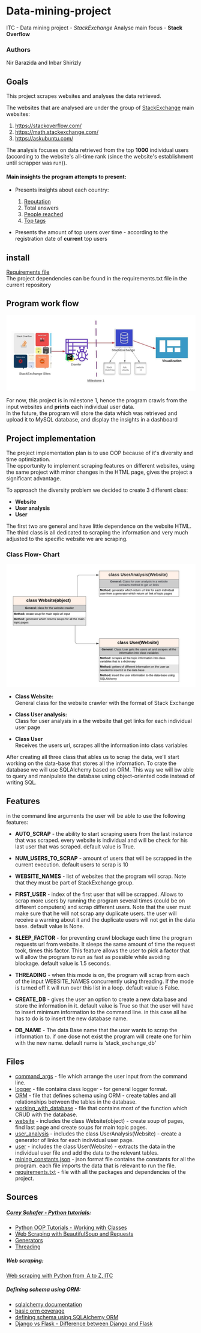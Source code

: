 # Data-mining-project
ITC - Data mining project - *StackExchange* Analyse
main focus - **Stack Overflow**

### Authors
Nir Barazida and Inbar Shirizly

## Goals

This project scrapes websites and analyses the data retrieved.

The websites that are analysed are under the group of [StackExchange](https://stackexchange.com/sites) main websites:
1. https://stackoverflow.com/
2. https://math.stackexchange.com/
3. https://askubuntu.com/


The analysis focuses on data retrieved from the top **1000** individual users
 (according to the website's all-time rank (since the website's establishment
 until scrapper was run)).

#### Main insights the program attempts to present:
- Presents insights about each country:
    1. [Reputation](https://stackoverflow.com/help/whats-reputation#:~:text=You%20gain%20reputation%20when%3A,your%20answer%3A%20%2B%20full%20bounty%20amount)
    2. Total answers 
    3. [People reached](https://meta.stackoverflow.com/questions/290491/what-does-people-reached-signify-and-how-is-it-calculated#:~:text=2%20Answers&text=The%20people%20reached%20statistic%20is,equivalent%20with%20a%20single%20user.)
    4. [Top tags](https://stackoverflow.com/help/tagging) 
    
- Presents the amount of top users over time - according to the registration date
 of **current** top users


 ## install
[Requirements file](https://github.com/nirbarazida/Data-mining-project/blob/master/requirements.txt) \
The project dependencies can be found in the requirements.txt file in the current repository
## Program work flow

![image](https://raw.githubusercontent.com/nirbarazida/Data-mining-project/master/Data%20mining%20workflow.jpeg)

For now, this project is in milestone 1, hence the program crawls from the 
input websites and **prints** each individual user data. <br/>
In the future, the program will store the data which was retrieved and 
upload it to MySQL database, and display the insights in a dashboard

## Project implementation
The project implementation plan is to use OOP because of it's diversity and time optimization.\
The opportunity to implement scraping features on different websites, using the same project with minor changes in the HTML page, gives the project a significant advantage.

To approach the diversity problem we decided to create 3 different class:
- **Website**
- **User analysis**
- **User**

 The first two are general and have little dependence on the website HTML.
 The third class is all dedicated to scraping the information and very much adjusted to the specific website we are scraping.
  
 ### Class Flow- Chart
 
![image](https://github.com/nirbarazida/Data-mining-project/blob/master/Class%20flow%20chart%20MS2.jpeg)  

- **Class Website:** \
    General class for the website crawler with the format of Stack Exchange

- **Class User analysis:** \
    Class for user analysis in a the website that get links for each individual user page

- **Class User** \
    Receives the users url, scrapes all the information into class variables

 After creating all three class that ables us to scrap the data, we'll start working on the data-base that stores
 all the information. To crate the database we will use SQLAlchemy based on ORM. This way we will bw able to query
 and manipulate the database using object-oriented code instead of writing SQL.

## Features

in the command line arguments the user will be able to use the following features:

- **AUTO_SCRAP** - the ability to start scraping users from the last instance that was scraped. every website is individual
and will be check for his last user that was scraped. default value is True.

- **NUM_USERS_TO_SCRAP** - amount of users that will be scrapped in the current execution. default users to scrap is 10

- **WEBSITE_NAMES** - list of websites that the program will scrap. Note that they must be part of StackExchange group.

- **FIRST_USER** - index of the first user that will be scrapped. Allows to scrap more users by running the program 
several times (could be on different computers) and scrap different users. Note that the user must make sure that he 
will not scrap any duplicate users. the user will receive a warning about it and the duplicate users will not get in the
data base. default value is None.

- **SLEEP_FACTOR** - for preventing crawl blockage each time the program
 requests url from website. It sleeps the same 
amount of time the request took, times this factor. This feature allows
the user to pick  a factor that will allow the program to run as fast
as possible while avoiding blockage. default value is 1.5 seconds.

- **THREADING** - when this mode is on, the program will scrap from each
of the input WEBSITE_NAMES concurrently using threading. If the 
mode is turned off  it will run over this list in a loop. default value is False.

- **CREATE_DB** - gives the user an option to create a new data base and store the information in it. default value is
 True so that the user will have to insert minimum information to the command line. in this case all he has to do is to insert
 the new database name.

- **DB_NAME** - The data Base name that the user wants to scrap the information to. if one dose not exist the program
 will create one for him with the new name. default name is 'stack_exchange_db'

## Files

- [command_args](https://github.com/nirbarazida/Data-mining-project/blob/master/command_args.py) - file which arrange the user input from the command line.
- [logger](https://github.com/nirbarazida/Data-mining-project/blob/master/logger.py) - file contains class logger - for general logger format.
- [ORM](https://github.com/nirbarazida/Data-mining-project/blob/master/ORM.py) - file that defines schema using ORM - create tables and all relationships between the tables in the database.
- [working_with_database](https://github.com/nirbarazida/Data-mining-project/blob/master/working_with_database.py) - file that contains most of the function which CRUD with the database.
- [website](https://github.com/nirbarazida/Data-mining-project/blob/master/website.py) - includes the class Website(object) - create soup of pages, find last page and create soups for main topic pages.
- [user_analysis](https://github.com/nirbarazida/Data-mining-project/blob/master/user_analysis.py) - includes the class UserAnalysis(Website) - create a generator of links for each individual user page.
- [user](https://github.com/nirbarazida/Data-mining-project/blob/master/user.py) - includes the class User(Website) - extracts the data in the individual user file and add the data to the
relevant tables.
- [mining_constants.json](https://github.com/nirbarazida/Data-mining-project/blob/master/mining_constants.json) - json format file contains the constants for all the program.
                               each file imports the data that is relevant to run the file.
- [requirements.txt](https://github.com/nirbarazida/Data-mining-project/blob/master/requirements.txt) - file with all the packages and dependencies of the project.

## Sources
##### [Corey Schafer - Python tutorials](https://www.youtube.com/user/schafer5):

- [Python OOP Tutorials - Working with Classes](https://www.youtube.com/watch?v=ZDa-Z5JzLYM&list=PL-osiE80TeTsqhIuOqKhwlXsIBIdSeYtc)
- [Web Scraping with BeautifulSoup and Requests](https://www.youtube.com/watch?v=ng2o98k983k&t=1120s)
- [Generators](https://www.youtube.com/watch?v=bD05uGo_sVI)
- [Threading](https://www.youtube.com/watch?v=IEEhzQoKtQU)

##### Web scraping:

[Web scraping with Python from   A to Z, ITC](https://www.itc.tech/web-scraping-with-python-a-to-z/)

##### Defining schema using ORM:

- [sqlalchemy documentation](https://docs.sqlalchemy.org/en/13/core/engines.html#sqlite)
- [basic orm coverage](https://www.fullstackpython.com/object-relational-mappers-orms.html)
- [defining schema using SQLAlchemy ORM](https://overiq.com/sqlalchemy-101/defining-schema-in-sqlalchemy-orm/)
- [Django vs Flask - Difference between Django and Flask](https://www.youtube.com/watch?v=Bf2LnG-wigs)


